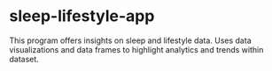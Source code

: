 # sleep-lifestyle-app
This program offers insights on sleep and lifestyle data. Uses data visualizations and data frames to highlight analytics and trends within dataset.

